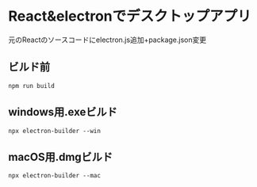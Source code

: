# React&electronでデスクトップアプリ
元のReactのソースコードにelectron.js追加+package.json変更

## ビルド前
```
npm run build
```
## windows用.exeビルド
```
npx electron-builder --win
```
## macOS用.dmgビルド
```
npx electron-builder --mac
```
